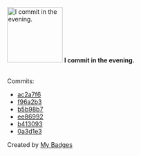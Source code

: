 <img src="https://my-badges.github.io/my-badges/evening-commits.png" alt="I commit in the evening." title="I commit in the evening." width="128">
<strong>I commit in the evening.</strong>
<br><br>

Commits:

- <a href="https://github.com/dwesh163/outlinewiki-exporter/commit/ac2a7f6abb09cdab3bbe1410a70fa04c388c4aa3">ac2a7f6</a>
- <a href="https://github.com/dwesh163/outlinewiki-exporter/commit/f96a2b3a16683f6b0677344b063da65c0937e028">f96a2b3</a>
- <a href="https://github.com/dwesh163/outlinewiki-exporter/commit/b5b98b7f976ce93424b1410b4951ff309d0d02ab">b5b98b7</a>
- <a href="https://github.com/dwesh163/outlinewiki-exporter/commit/ee86992fd84d899e11047c35164c2c35d26d6775">ee86992</a>
- <a href="https://github.com/dwesh163/outlinewiki-exporter/commit/b413093281bdb2f6e6967c719c094b3823895253">b413093</a>
- <a href="https://github.com/dwesh163/NextPause/commit/0a3d1e37b1e6f0bf85254a033c6624f6ead702be">0a3d1e3</a>


Created by <a href="https://github.com/my-badges/my-badges">My Badges</a>